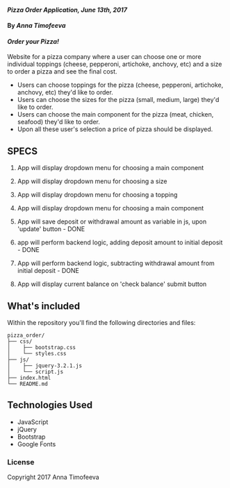 #### _Pizza Order Application, June 13th, 2017_

#### By _**Anna Timofeeva**_

#### _Order your Pizza!_

Website for a pizza company where a user can choose one or more individual toppings (cheese, pepperoni, artichoke, anchovy, etc) and a size to order a pizza and see the final cost.


* Users can choose toppings for the pizza (cheese, pepperoni, artichoke, anchovy, etc) they'd like to order.
* Users can choose the sizes for the pizza (small, medium, large) they'd like to order.
* Users can choose the main component for the pizza (meat, chicken, seafood) they'd like to order.
* Upon all these user's selection a price of pizza should be displayed.

## SPECS

1. App will display dropdown menu for choosing a main component

2. App will display dropdown menu for choosing a size

3. App will display dropdown menu for choosing a topping

4. App will display dropdown menu for choosing a main component

5. App will save deposit or withdrawal amount as variable in js, upon 'update' button - DONE

6. app will perform backend logic, adding deposit amount to initial deposit - DONE

7. App will perform backend logic, subtracting withdrawal amount from initial deposit - DONE

8. App will display current balance on 'check balance' submit button

## What's included
Within the repository you'll find the following directories and files:

```
pizza_order/
├── css/
│    ├── bootstrap.css
│    └── styles.css
├── js/
│    ├── jquery-3.2.1.js
│    └── script.js
├── index.html
└── README.md
```


## Technologies Used
* JavaScript
* jQuery
* Bootstrap
* Google Fonts

### License
Copyright 2017 Anna Timofeeva  
